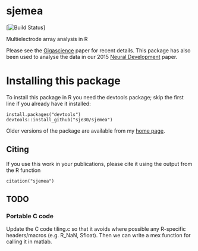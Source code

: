 # sjemea

[![Build Status](https://travis-ci.org/sje30/sjemea.svg?branch=master)]

Multielectrode array analysis in R

Please see the
[Gigascience](http://www.gigasciencejournal.com/content/3/1/3) paper
for recent details.  This package has also been used to analyse the
data in our 2015 [Neural Development](http://www.neuraldevelopment.com/content/10/1/1) paper.

# Installing this package

To install this package in R you need the devtools package; skip the
first line if you already have it installed:

	install.packages("devtools")
	devtools::install_github("sje30/sjemea")

Older versions of the package are available from my
[home page](http://www.damtp.cam.ac.uk/user/sje30/r).



## Citing
If you use this work in your publications, please cite it using the
output from the R function

```
citation("sjemea")
```

## TODO

### Portable C code

Update the C code tiling.c so that it avoids where possible any
R-specific headers/macros (e.g. R_NaN, Sfloat).  Then we can write a
mex function for calling it in matlab.

